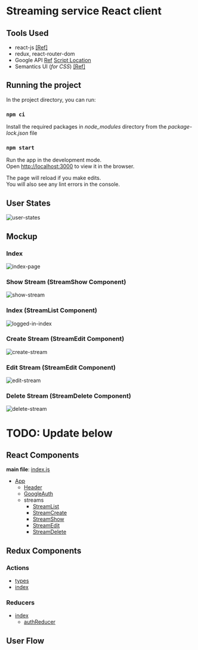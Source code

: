 # Streaming service React client

## Tools Used

- react-js [[Ref]](https://reactjs.org/docs/getting-started.html)
- redux, react-router-dom
- Google API [Ref](https://developers.google.com/identity/protocols/oauth2/scopes#google-sign-in) [Script Location](https://apis.google.com/js/api.js)
- Semantics UI (_for CSS_) [[Ref]](https://semantic-ui.com/introduction/getting-started.html)

## Running the project

In the project directory, you can run:

### `npm ci`

Install the required packages in _node_modules_ directory from the _package-lock.json_ file

### `npm start`

Run the app in the development mode. <br />
Open [http://localhost:3000](http://localhost:3000) to view it in the browser.

The page will reload if you make edits.<br />
You will also see any lint errors in the console.

## User States

![user-states](images/user-states.jpg 'user-states')

## Mockup

### Index

![index-page](images/1-index.jpg 'Index')

### Show Stream (StreamShow Component)

![show-stream](images/2-show-stream.jpg 'Show stream')

### Index (StreamList Component)

![logged-in-index](images/3-index-logged-in.jpg 'Index - Logged in')

### Create Stream (StreamEdit Component)

![create-stream](images/4-create-stream.jpg 'Create stream')

### Edit Stream (StreamEdit Component)

![edit-stream](images/5-edit-stream.jpg 'Edit stream')

### Delete Stream (StreamDelete Component)

![delete-stream](images/6-delete-stream.jpg 'Delete stream')

# TODO: Update below

## React Components

**main file**: [index.js](src/index.js)

- [App](src/components/App.js)
  - [Header](src/components/Header.js)
  - [GoogleAuth](src/components/GoogleAuth.js)
  - streams
    - [StreamList](src/components/streams/StreamList.js)
    - [StreamCreate](src/components/streams/StreamCreate.js)
    - [StreamShow](src/components/streams/StreamShow.js)
    - [StreamEdit](src/components/streams/StreamEdit.js)
    - [StreamDelete](src/components/streams/StreamDelete.js)

## Redux Components

### Actions

- [types](src/actions/types.js)
- [index](src/actions/index.js)

### Reducers

- [index](src/reducers/index.js)
  - [authReducer](src/reducers/authReducer.js)

## User Flow